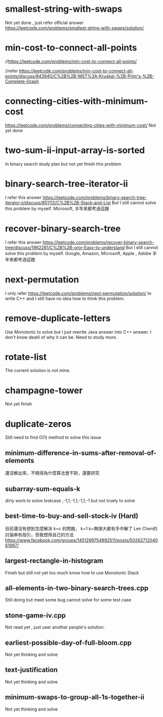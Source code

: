 
# smallest-string-with-swaps
Not yet done , just refer official answer
https://leetcode.com/problems/smallest-string-with-swaps/solution/


# min-cost-to-connect-all-points
//https://leetcode.com/problems/min-cost-to-connect-all-points/

//refer https://leetcode.com/problems/min-cost-to-connect-all-points/discuss/843940/C%2B%2B-MST%3A-Kruskal-%2B-Prim's-%2B-Complete-Graph

# connecting-cities-with-minimum-cost 
https://leetcode.com/problems/connecting-cities-with-minimum-cost/
Not yet done


# two-sum-ii-input-array-is-sorted
In binary search study plan but not yet finish this problem
# binary-search-tree-iterator-ii
I refer this answer
https://leetcode.com/problems/binary-search-tree-iterator-ii/discuss/851112/C%2B%2B-Stack-and-List
But I still cannot solve this problem by myself. Microsoft, 半年來都考過這題
# recover-binary-search-tree
I refer this answer
https://leetcode.com/problems/recover-binary-search-tree/discuss/1962281/C%2B%2B-oror-Easy-to-understand
But I still cannot solve this problem by myself. Google, Amazon, Microsoft, Apple , Adobe 半年來都考過這題
# next-permutation
I only refer https://leetcode.com/problems/next-permutation/solution/ to write C++
and I still have no idea how to think this problem.
# remove-duplicate-letters 
Use Monotonic to solve but I just rewrite Java answer into C++ answer. 
I don't know deatil of why it can be. Need to study more.
# rotate-list
The current solution is not mine.

# champagne-tower
Not yet finish

# duplicate-zeros 
Still need to find O(1) method to solve this issue

## minimum-difference-in-sums-after-removal-of-elements
還沒解出來，不曉得為什麼算法會不對，還要研究

## subarray-sum-equals-k
dirty work to solve testcase ,-1,1,-1,1,-1,1,-1 but not truely to solve

## best-time-to-buy-and-sell-stock-iv (Hard)
目前還沒有想到怎麼解決 k=c 的問題， k=1 k=無限大都有手中解了 
Len Chen的討論串有指引，但我想用自己的方法
https://www.facebook.com/groups/1451299754892511/posts/5026271204061997/

## largest-rectangle-in-histogram
Finish but still not yet too much know how to use Monotonic Stack

## all-elements-in-two-binary-search-trees.cpp
Still doing but meet some bug cannot solve for some test case

## stone-game-iv.cpp
Not read yet , just user another people's solution. 

## earliest-possible-day-of-full-bloom.cpp
Not yet thinking and solve

## text-justification
Not yet thinking and solve

## minimum-swaps-to-group-all-1s-together-ii
Not yet thinking and solve

